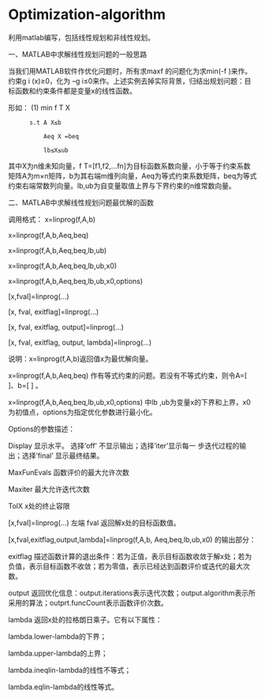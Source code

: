 # Optimization-algorithm
利用matlab编写，包括线性规划和非线性规划。

一、MATLAB中求解线性规划问题的一般思路

当我们用MATLAB软件作优化问题时，所有求maxf 的问题化为求min(-f )来作。约束g i (x)≥0，化为 –g i≤0来作。上述实例去掉实际背景，归结出规划问题：目标函数和约束条件都是变量x的线性函数。

形如： (1) min f T X

          s.t A X≤b
          
              Aeq X =beq
          
              lb≤X≤ub
           
其中X为n维未知向量，f T=[f1,f2,…fn]为目标函数系数向量，小于等于约束系数矩阵A为m×n矩阵，b为其右端m维列向量，Aeq为等式约束系数矩阵，beq为等式约束右端常数列向量。lb,ub为自变量取值上界与下界约束的n维常数向量。

二、MATLAB中求解线性规划问题最优解的函数

调用格式： x=linprog(f,A,b)

x=linprog(f,A,b,Aeq,beq)

x=linprog(f,A,b,Aeq,beq,lb,ub)

x=linprog(f,A,b,Aeq,beq,lb,ub,x0)

x=linprog(f,A,b,Aeq,beq,lb,ub,x0,options)


[x,fval]=linprog(…) 

[x, fval, exitflag]=linprog(…) 

[x, fval, exitflag, output]=linprog(…)

[x, fval, exitflag, output, lambda]=linprog(…)
 
 
说明：x=linprog(f,A,b)返回值x为最优解向量。

x=linprog(f,A,b,Aeq,beq) 作有等式约束的问题。若没有不等式约束，则令A=[ ]、b=[ ] 。

x=linprog(f,A,b,Aeq,beq,lb,ub,x0,options) 中lb ,ub为变量x的下界和上界，x0为初值点，options为指定优化参数进行最小化。

Options的参数描述：

Display 显示水平。 选择’off’ 不显示输出；选择’iter’显示每一 步迭代过程的输出；选择’final’ 显示最终结果。

MaxFunEvals 函数评价的最大允许次数

Maxiter 最大允许迭代次数

TolX x处的终止容限 


[x,fval]=linprog(…) 左端 fval 返回解x处的目标函数值。

[x,fval,exitflag,output,lambda]=linprog(f,A,b, Aeq,beq,lb,ub,x0) 的输出部分： 

exitflag 描述函数计算的退出条件：若为正值，表示目标函数收敛于解x处；若为负值，表示目标函数不收敛；若为零值，表示已经达到函数评价或迭代的最大次数。

output 返回优化信息：output.iterations表示迭代次数；output.algorithm表示所采用的算法；outprt.funcCount表示函数评价次数。

lambda 返回x处的拉格朗日乘子。它有以下属性：

lambda.lower-lambda的下界；

lambda.upper-lambda的上界；

lambda.ineqlin-lambda的线性不等式；

lambda.eqlin-lambda的线性等式。
